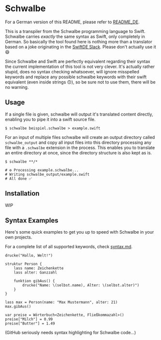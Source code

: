 # Schwalbe

For a German version of this README, please refer to [README_DE](https://github.com/kiliankoe/schwalbe/blob/master/README_DE.md).

This is a transpiler from the Schwalbe programming language to Swift. Schwalbe carries _exactly_ the same syntax as Swift, only completely in German. So basically the tool found here is nothing more than a translator based on a joke originating in the [SwiftDE Slack](http://slack.swiftde.net). Please don't actually use it 😄

Since Schwalbe and Swift are perfectly equivalent regarding their syntax the current implementation of this tool is not very clever. It's actually rather stupid, does no syntax checking whatsoever, will ignore misspelled keywords and replace any possible schwalbe keywords with their swift equivalent (even inside strings 🙃), so be sure not to use them, there will be no warning.

## Usage

If a single file is given, schwalbe will output it's translated content directly, enabling you to pipe it into a swift source file.

```
$ schwalbe beispiel.schwalbe > example.swift
```

For an input of multiple files schwalbe will create an output directory called `schwalbe_output` and copy all input files into this directory processing any file with a `.schwalbe` extension in the process. This enables you to translate an entire directory at once, since the directory structure is also kept as is.

```
$ schwalbe **/*

# ⚙️ Processing example.schwalbe...
# Writing schwalbe_output/example.swift
# All done ✅
```

## Installation

WIP

## Syntax Examples

Here's some quick examples to get you up to speed with Schwalbe in your own projects.

For a complete list of all supported keywords, check [syntax.md](https://github.com/kiliankoe/schwalbe/blob/master/syntax.md).

```schwalbe
drucke("Hallo, Welt!")
```

```schwalbe
struktur Person {
	lass name: Zeichenkette
	lass alter: Ganzzahl

	funktion gibAus() {
		drucke("Name: \(selbst.name), Alter: \(selbst.alter)")
	}
}

lass max = Person(name: "Max Mustermann", alter: 21)
max.gibAus()
```

```schwalbe
var preise = Wörterbuch<Zeichenkette, Fließkommazahl>()
preise["Milch"] = 0.99
preise["Butter"] = 1.49
```

(GitHub seriously needs syntax highlighting for Schwalbe code...)

